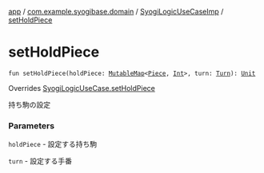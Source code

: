 [app](../../index.md) / [com.example.syogibase.domain](../index.md) / [SyogiLogicUseCaseImp](index.md) / [setHoldPiece](./set-hold-piece.md)

# setHoldPiece

`fun setHoldPiece(holdPiece: `[`MutableMap`](https://kotlinlang.org/api/latest/jvm/stdlib/kotlin.collections/-mutable-map/index.html)`<`[`Piece`](../../com.example.syogibase.data.entity/-piece/index.md)`, `[`Int`](https://kotlinlang.org/api/latest/jvm/stdlib/kotlin/-int/index.html)`>, turn: `[`Turn`](../../com.example.syogibase.data.value/-turn/index.md)`): `[`Unit`](https://kotlinlang.org/api/latest/jvm/stdlib/kotlin/-unit/index.html)

Overrides [SyogiLogicUseCase.setHoldPiece](../-syogi-logic-use-case/set-hold-piece.md)

持ち駒の設定

### Parameters

`holdPiece` - 設定する持ち駒

`turn` - 設定する手番